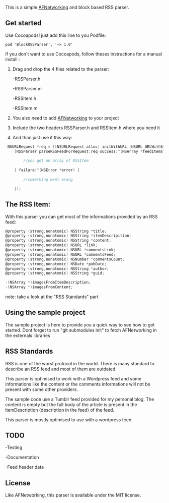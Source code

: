 This is a simple <a href="https://github.com/AFNetworking/AFNetworking/">AFNetworking</a> and block based RSS parser.

## Get started

Use Cocoapods! just add this line to you Podfile: 

```
pod 'BlockRSSParser', '~> 1.0'
```

If you don't want to use Cocoapods, follow theses instructions for a manual install :

1. Drag and drop the 4 files related to the parser:

	-RSSParser.h

	-RSSParser.m

	-RSSItem.h

	-RSSItem.m
	
2. You also need to add <a href="https://github.com/AFNetworking/AFNetworking/">AFNetworking</a> to your project

3. Include the two headers RSSParser.h and RSSItem.h where you need it

4. And than just use it this way:

``` objective-c
 NSURLRequest *req = [[NSURLRequest alloc] initWithURL:[NSURL URLWithString:@"http://blog.lelevier.fr/rss"]];
    [RSSParser parseRSSFeedForRequest:req success:^(NSArray *feedItems) {
    	
    	//you get an array of RSSItem
    	
    } failure:^(NSError *error) {
    	
    	//something went wrong

    }];

```

## The RSS Item:

With this parser you can get most of the informations provided by an RSS feed:

``` objective-c
@property (strong,nonatomic) NSString *title;
@property (strong,nonatomic) NSString *itemDescripition;
@property (strong,nonatomic) NSString *content;
@property (strong,nonatomic) NSURL *link;
@property (strong,nonatomic) NSURL *commentsLink;
@property (strong,nonatomic) NSURL *commentsFeed;
@property (strong,nonatomic) NSNumber *commentsCount;
@property (strong,nonatomic) NSDate *pubDate;
@property (strong,nonatomic) NSString *author;
@property (strong,nonatomic) NSString *guid;

-(NSArray *)imagesFromItemDescription;
-(NSArray *)imagesFromContent;
```
note: take a look at the "RSS Standards" part

## Using the sample project

The sample project is here to provide you a quick way to see how to get started.
Dont forget to run "git submodules init" to fetch AFNetworking in the externals libraries

## RSS Standards

RSS is one of the worst protocol in the world. There is many standard to describe an RSS feed and most of them are outdated.

This parser is optimised to work with a Wordpress feed and some informations like the content or the comments informations will not be present with some other providers.

The sample code use a Tumblr feed provided for my personal blog. The content is empty but the full body of the article is present in the itemDescription (description in the feed) of the feed.

This parser is mostly optimised to use with a wordpress feed.

## TODO

-Testing

-Documentation

-Feed header data

## License

Like AFNetworking, this parser is available under the MIT license.